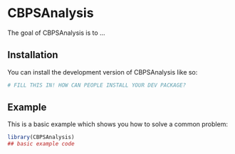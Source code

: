 
# CBPSAnalysis

<!-- badges: start -->
<!-- badges: end -->

The goal of CBPSAnalysis is to ...

## Installation

You can install the development version of CBPSAnalysis like so:

``` r
# FILL THIS IN! HOW CAN PEOPLE INSTALL YOUR DEV PACKAGE?
```

## Example

This is a basic example which shows you how to solve a common problem:

``` r
library(CBPSAnalysis)
## basic example code
```

